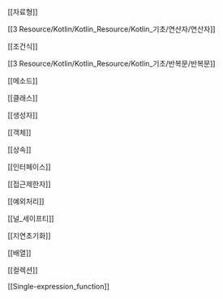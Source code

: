 
[[자료형]]

[[3 Resource/Kotlin/Kotlin_Resource/Kotlin_기초/연산자/연산자]]

[[조건식]]

[[3 Resource/Kotlin/Kotlin_Resource/Kotlin_기초/반복문/반복문]]

[[메소드]]

[[클래스]]

[[생성자]]

[[객체]]

[[상속]]

[[인터페이스]]

[[접근제한자]]

[[예외처리]]

[[널_세이프티]]

[[지연초기화]]

[[배열]]

[[컬렉션]]

[[Single-expression_function]]
